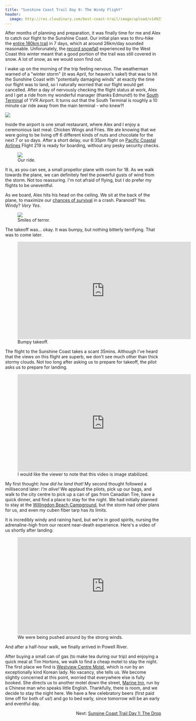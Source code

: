 ```yaml
---
title: "Sunshine Coast Trail Day 0: The Windy Flight"
header:
  image: http://res.cloudinary.com/best-coast-trail/image/upload/v1492574929/20170407_184642_miuvjc.jpg
---
```

After months of planning and preparation, it was finally time for me and Alex to catch our flight to the Sunshine Coast. Our initial plan was to thru-hike the <a href="http://sunshinecoast-trail.com/">entire 180km trail</a> in 7 days, which at around 26km/day sounded reasonable. Unforunately, the <a href="http://globalnews.ca/news/3230587/b-c-snowfall-records-smashed-this-weekend-as-snow-blankets-province/">record snowfall</a> experienced by the West Coast this winter meant that a good portion of the trail was still covered in snow. A lot of snow, as we would soon find out.

I wake up on the morning of the trip feeling nervous. The weatherman warned of a "winter storm" (it was April, for heaven's sake!) that was to hit the Sunshine Coast with "potentially damaging winds" at exactly the time our flight was to land, so I naturally worried that our flight would get cancelled. After a day of nervously checking the flight status at work, Alex and I get a ride from my wonderful manager (thanks Edmund!) to the <a href="http://www.yvr.ca/en/passengers/flights/airport-south">South Terminal</a> of YVR Airport. It turns out that the South Terminal is roughly a 10 minute car ride away from the main terminal - who knew?!

<img src="http://res.cloudinary.com/best-coast-trail/image/upload/c_scale,w_410/v1493513298/20170407_065730_ivbk8h.jpg" data-action="zoom" class="inline-image" style="display: block; margin: auto;"/>

Inside the airport is one small restaurant, where Alex and I enjoy a ceremonious last meal: Chicken Wings and Fries. We ate knowing that we were going to be living off 6 different kinds of nuts and chocolate for the next 7 or so days. After a short delay, our 6:35pm flight on <a href="http://www.pacificcoastal.com/">Pacific Coastal Airlines</a> Flight 219 is ready for boarding, without any pesky security checks.

<figure>
  <img src="http://res.cloudinary.com/best-coast-trail/image/upload/v1493515069/20170407_184628_jez52s.jpg" data-action="zoom" class="inline-image"/>
  <figcaption>Our ride.</figcaption>
</figure>
It is, as you can see, a small propellor plane with room for 18. As we walk towards the plane, we can definitely feel the powerful gusts of wind from the storm. Not too reassuring. I'm not afraid of flying, but I do prefer my flights to be uneventful. 

As we board, Alex hits his head on the ceiling. We sit at the back of the plane, to maximize our <a href="http://time.com/3934663/safest-seat-airplane/">chances of survival</a> in a crash. Paranoid? Yes. Windy? <em>Very Yes</em>.

<figure>
  <img src="http://res.cloudinary.com/best-coast-trail/image/upload/v1492575715/20170407_184904_1_kohzkw.jpg" data-action="zoom" class="inline-image"/>
  <figcaption>Smiles of terror.</figcaption>
</figure>
The takeoff was... okay. It was bumpy, but nothing bitterly terrifying. That was to come later.
<figure>
  <iframe width="560" height="315" src="https://www.youtube.com/embed/-_4PksQZS38" frameborder="0" allowfullscreen></iframe>
  <figcaption>Bumpy takeoff.</figcaption>
</figure>
The flight to the Sunshine Coast takes a scant 35mins. Although I've heard that the views on this flight are superb, we don't see much other than thick stormy clouds. Not too long after asking us to prepare for takeoff, the pilot asks us to prepare for landing. 
<figure>
  <iframe width="560" height="315" src="https://www.youtube.com/embed/aBIU3_uXjTA" frameborder="0" allowfullscreen></iframe>
  <figcaption>I would like the viewer to note that this video is image stabilized.</figcaption>
</figure>
My first thought: <em>how did he land that!</em> My second thought followed a millisecond later: <em>I'm alive!</em> We applaud the pilots, pick up our bags, and walk to the city centre to pick up a can of gas from Canadian Tire, have a quick dinner, and find a place to stay for the night. We had initially planned to stay at the <a href="http://powellriver.info/willingdon_campground/">Willingdon Beach Campground</a>, but the storm had other plans for us, and even my cuben fiber tarp has its limits. 

It is incredibly windy and raining hard, but we're in good spirits, nursing the adrenaline-high from our recent near-death experience. Here's a video of us shortly after landing:
<figure>
  <iframe width="560" height="315" src="https://www.youtube.com/embed/0Y1sRZH2whI" frameborder="0" allowfullscreen></iframe>
  <figcaption>We were being pushed around by the strong winds.</figcaption>
</figure>
And after a half-hour walk, we finally arrived in Powell River. 
<div id="map"></div>

After buying a small can of gas (to make tea during our trip) and enjoying a quick meal at Tim Hortons, we walk to find a cheap motel to stay the night. The first place we find is <a href="http://powellrivermotel.com/">Westview Centre Motel</a>, which is run by an exceptionally kind Korean lady. No vacancy, she tells us. We become slightly concerned at this point, worried that everywhere else is fully booked. She directs us to another motel down the street, <a href="http://www.marineinnbc.com/">Marine Inn</a>, run by a Chinese man who speaks little English. Thankfully, there is room, and we decide to stay the night here. We have a few celebratory beers (first paid time off for both of us!) and go to bed early, since tomorrow will be an early and eventful day. 

<p style="text-align: right;">Next: <a href="https://bestcoasttrail.github.io/Day-1-The-Drop/">Sunsine Coast Trail Day 1: The Drop</a></p>

<script>
  function initMap() {
    var uluru = {lat: 49.8352, lng: -124.5247};
    var map = new google.maps.Map(document.getElementById('map'), {
      zoom: 9,
      center: uluru
    });
    var marker = new google.maps.Marker({
      position: uluru,
      map: map
    });
  }
</script>
<script async defer
src="https://maps.googleapis.com/maps/api/js?key=AIzaSyD5wgqszVxTRSuxb_LYGEy7TlSjuKHoisc&callback=initMap">
</script>

